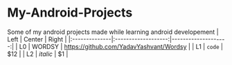 # My-Android-Projects
Some of my android projects made while learning android developement
| Left |  Center  | Right |
|:--------------|:-------------------:|--------------------:|
| L0   | WORDSY | https://github.com/YadavYashvant/Wordsy |
| L1   |  `code`  |   $12 |
| L2   | _italic_ |    $1 |
